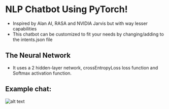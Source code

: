 # NLP Chatbot Using PyTorch!

- Inspired by Alan AI, RASA and NVIDIA Jarvis but with way lesser capabilities
- This chatbot can be customized to fit your needs by changing/adding to the intents.json file
## The Neural Network
- It uses a 2 hidden-layer network, crossEntropyLoss loss function and Softmax activation function.

## Example chat:

![alt text](http://url/to/img.png)
